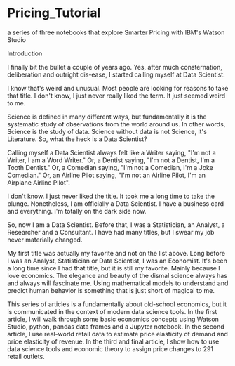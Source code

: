 # Pricing_Tutorial
a series of three notebooks that explore Smarter Pricing with IBM's Watson Studio

Introduction

I finally bit the bullet a couple of years ago. Yes, after much consternation, deliberation and outright dis-ease, I started calling myself at Data Scientist.

I know that's weird and unusual. Most people are looking for reasons to take that title. I don't know, I just never really liked the term. It just seemed weird to me.

Science is defined in many different ways, but fundamentally it is the systematic study of observations from the world around us. In other words, Science is the study of data. Science without data is not Science, it's Literature. So, what the heck is a Data Scientist?

Calling myself a Data Scientist always felt like a Writer saying, "I'm not a Writer, I am a Word Writer." Or, a Dentist saying, "I'm not a Dentist, I'm a Tooth Dentist." Or, a Comedian saying, "I'm not a Comedian, I'm a Joke Comedian." Or, an Airline Pilot saying, "I'm not an Airline Pilot, I'm an Airplane Airline Pilot".

I don't know. I just never liked the title. It took me a long time to take the plunge. Nonetheless, I am officially a Data Scientist. I have a business card and everything. I'm totally on the dark side now.

So, now I am a Data Scientist. Before that, I was a Statistician, an Analyst, a Researcher and a Consultant. I have had many titles, but I swear my job never materially changed.

My first title was actually my favorite and not on the list above. Long before I was an Analyst, Statistician or Data Scientist, I was an Economist. It's been a long time since I had that title, but it is still my favorite. Mainly because I love economics. The elegance and beauty of the dismal science always has and always will fascinate me. Using mathematical models to understand and predict human behavior is something that is just short of magical to me.

This series of articles is a fundamentally about old-school economics, but it is communicated in the context of modern data science tools. In the first article, I will walk through some basic economics concepts using Watson Studio, python, pandas data frames and a Jupyter notebook. In the second article, I use real-world retail data to estimate price elasticity of demand and price elasticity of revenue. In the third and final article, I show how to use data science tools and economic theory to assign price changes to 291 retail outlets.
